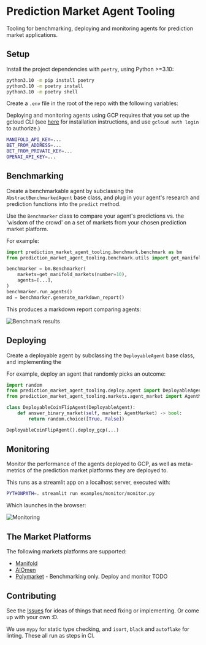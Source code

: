# Prediction Market Agent Tooling

Tooling for benchmarking, deploying and monitoring agents for prediction market applications.

## Setup

Install the project dependencies with `poetry`, using Python >=3.10:

```bash
python3.10 -m pip install poetry
python3.10 -m poetry install
python3.10 -m poetry shell
```

Create a `.env` file in the root of the repo with the following variables:

Deploying and monitoring agents using GCP requires that you set up the gcloud CLI (see [here](https://cloud.google.com/sdk/docs/install) for installation instructions, and use `gcloud auth login` to authorize.)

```bash
MANIFOLD_API_KEY=...
BET_FROM_ADDRESS=...
BET_FROM_PRIVATE_KEY=...
OPENAI_API_KEY=...
```

## Benchmarking

Create a benchmarkable agent by subclassing the `AbstractBenchmarkedAgent` base class, and plug in your agent's research and prediction functions into the `predict` method.

Use the `Benchmarker` class to compare your agent's predictions vs. the 'wisdom of the crowd' on a set of markets from your chosen prediction market platform.

For example:

```python
import prediction_market_agent_tooling.benchmark.benchmark as bm
from prediction_market_agent_tooling.benchmark.utils import get_manifold_markets

benchmarker = bm.Benchmarker(
    markets=get_manifold_markets(number=10),
    agents=[...],
)
benchmarker.run_agents()
md = benchmarker.generate_markdown_report()
```

This produces a markdown report comparing agents:

![Benchmark results](assets/comparison-report.png)

## Deploying

Create a deployable agent by subclassing the `DeployableAgent` base class, and implementing the 

For example, deploy an agent that randomly picks an outcome:

```python
import random
from prediction_market_agent_tooling.deploy.agent import DeployableAgent
from prediction_market_agent_tooling.markets.agent_market import AgentMarket

class DeployableCoinFlipAgent(DeployableAgent):
    def answer_binary_market(self, market: AgentMarket) -> bool:
        return random.choice([True, False])

DeployableCoinFlipAgent().deploy_gcp(...)
```

## Monitoring

Monitor the performance of the agents deployed to GCP, as well as meta-metrics of the prediction market platforms they are deployed to.

This runs as a streamlit app on a localhost server, executed with:

```bash
PYTHONPATH=. streamlit run examples/monitor/monitor.py
```

Which launches in the browser:

![Monitoring](assets/monitoring.png)

## The Market Platforms

The following markets platforms are supported:

- [Manifold](https://manifold.markets/)
- [AIOmen](https://aiomen.eth.limo/)
- [Polymarket](https://polymarket.com/) - Benchmarking only. Deploy and monitor TODO

## Contributing

See the [Issues](https://github.com/gnosis/prediction-market-agent-tooling/issues) for ideas of things that need fixing or implementing. Or come up with your own :D.

We use `mypy` for static type checking, and `isort`, `black` and `autoflake` for linting. These all run as steps in CI.
